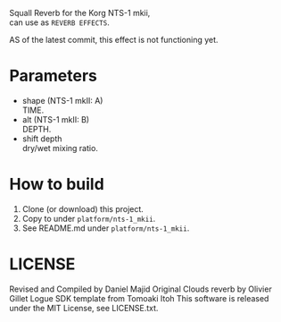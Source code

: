 Squall Reverb
for the Korg NTS-1 mkii,  
can use as `REVERB EFFECTS`.

AS of the latest commit, this effect is not functioning yet.

# Parameters
- shape (NTS-1 mkII: A)  
TIME.
- alt (NTS-1 mkII: B)  
DEPTH.
- shift depth  
dry/wet mixing ratio.

# How to build
1. Clone (or download) this project.
1. Copy to under `platform/nts-1_mkii`.
1. See README.md under `platform/nts-1_mkii`.

# LICENSE
Revised and Compiled by Daniel Majid
Original Clouds reverb by Olivier Gillet
Logue SDK template from Tomoaki Itoh
This software is released under the MIT License, see LICENSE.txt.

